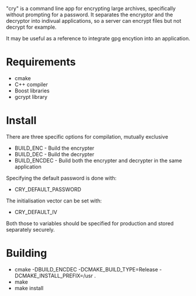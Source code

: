 "cry" is a command line app for encrypting large archives, specifically without prompting for a password.
It separates the encryptor and the decryptor into indivual applications, so a server can encrypt files but not decrypt for example.

It may be useful as a reference to integrate gpg encytion into an application.

# Requirements

* cmake
* C++ compiler
* Boost libraries
* gcrypt library

# Install

There are three specific options for compilation, mutually exclusive

* BUILD_ENC    - Build the encrypter
* BUILD_DEC    - Build the decrypter
* BUILD_ENCDEC - Build both the encrypter and decrypter in the same application

Specifying the default password is done with:

* CRY_DEFAULT_PASSWORD

The initialisation vector can be set with:

* CRY_DEFAULT_IV

Both those to variables should be specified for production and stored separately securely.

# Building

* cmake -DBUILD_ENCDEC -DCMAKE_BUILD_TYPE=Release -DCMAKE_INSTALL_PREFIX=/usr .
* make
* make install
